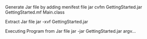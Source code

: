 Generate Jar file by adding menifest file
    jar cvfm GettingStarted.jar GettingStarted.mf Main.class

Extract Jar file
    jar -xvf GettingStarted.jar

Executing Program from Jar file
    jar -jar GettingStarted.jar argv...

